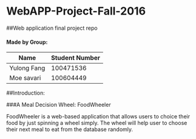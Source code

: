 # WebAPP-Project-Fall-2016
##Web application final project repo


#### Made by Group:

Name			|Student Number
-------------|---------------
Yulong Fang	|100471536
Moe savari	|100604449 


##Introduction:

###A Meal Decision Wheel: FoodWheeler

FoodWheeler is a web-based application that allows users to choice their food by just spinning a wheel simply. The wheel will help user to choose their next meal to eat from the database randomly.
